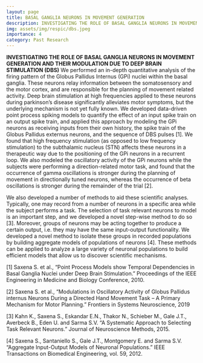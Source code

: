```yaml
---
layout: page
title: BASAL GANGLIA NEURONS IN MOVEMENT GENERATION
description: INVESTIGATING THE ROLE OF BASAL GANGLIA NEURONS IN MOVEMENT GENERATION AND THEIR MODULATION DUE TO DEEP BRAIN STIMULATION (DBS)
img: assets/img/respic/dbs.jpeg
importance: 4
category: Past Research
---
```


**INVESTIGATING THE ROLE OF BASAL GANGLIA NEURONS IN MOVEMENT GENERATION AND THEIR MODULATION DUE TO DEEP BRAIN STIMULATION (DBS)**
We performed an in-depth quantitative analysis of the firing pattern of the Globus Pallidus Internus (GPi) nuclei within the basal ganglia. These neurons relay information between the somatosensory and the motor cortex, and are responsible for the planning of movement related activity. Deep brain stimulation at high frequencies applied to these neurons during parkinson’s disease significantly alleviates motor symptoms, but the underlying mechanism is not yet fully known. We developed data-driven point process spiking models to quantify the effect of an input spike train on an output spike train, and applied this approach by modeling the GPi neurons as receiving inputs from their own history, the spike train of the Globus Pallidus externus neurons, and the sequence of DBS pulses [1]. We found that high frequency stimulation (as opposed to low frequency stimulation) to the subthalamic nucleus (STN) affects these neurons in a therapeutic way due to the positioning of the GPi neurons in a recurrent loop. We also modeled the oscillatory activity of the GPi neurons while the subjects were performing a direction-related motor task, and found that the occurrence of gamma oscillations is stronger during the planning of movement in directionally tuned neurons, whereas the occurrence of beta oscillations is stronger during the remainder of the trial [2].

We also developed a number of methods to aid these scientific analyses. Typically, one may record from a number of neurons in a specific area while the subject performs a task. The selection of task relevant neurons to model is an important step, and we developed a novel step-wise method to do so [3]. Moreover, groups of neurons may be acting together to produce a certain output, i.e. they may have the same input-output functionality. We developed a novel method to isolate these groups in recorded populations by building aggregate models of populations of neurons [4]. These methods can be applied to analyze a large variety of neuronal populations to build efficient models that allow us to discover scientific mechanisms.

[1] Saxena S. et al., “Point Process Models show Temporal Dependencies in Basal Ganglia Nuclei under Deep Brain Stimulation.” Proceedings of the IEEE Engineering in Medicine and Biology Conference, 2010.

[2] Saxena S. et al., “Modulations in Oscillatory Activity of Globus Pallidus internus Neurons During a Directed Hand Movement Task – A Primary Mechanism for Motor Planning.” Frontiers in Systems Neuroscience, 2019

[3] Kahn K., Saxena S., Eskandar E.N., Thakor N., Schieber M., Gale J.T., Averbeck B., Eden U. and Sarma S.V. “A Systematic Approach to Selecting Task Relevant Neurons.” Journal of Neuroscience Methods, 2015.

[4] Saxena S., Santaniello S., Gale J.T., Montgomery E. and Sarma S.V. “Aggregate Input-Output Models of Neuronal Populations.” IEEE Transactions on Biomedical Engineering, vol. 59, 2012.
